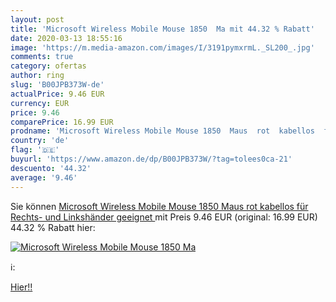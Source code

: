 ```yaml
---
layout: post
title: 'Microsoft Wireless Mobile Mouse 1850  Ma mit 44.32 % Rabatt'
date: 2020-03-13 18:55:16
image: 'https://m.media-amazon.com/images/I/3191pymxrmL._SL200_.jpg'
comments: true
category: ofertas
author: ring
slug: 'B00JPB373W-de'
actualPrice: 9.46 EUR
currency: EUR
price: 9.46
comparePrice: 16.99 EUR
prodname: 'Microsoft Wireless Mobile Mouse 1850  Maus  rot  kabellos  für Rechts- und Linkshänder geeignet '
country: 'de'
flag: '🇩🇪'
buyurl: 'https://www.amazon.de/dp/B00JPB373W/?tag=tolees0ca-21'
descuento: '44.32'
average: '9.46'
---
```


Sie können [Microsoft Wireless Mobile Mouse 1850  Maus  rot  kabellos  für Rechts- und Linkshänder geeignet ](https://www.amazon.de/dp/B00JPB373W/?tag=tolees0ca-21) mit Preis 9.46 EUR (original: 16.99 EUR) 44.32 % Rabatt hier:

[![Microsoft Wireless Mobile Mouse 1850  Ma](https://m.media-amazon.com/images/I/3191pymxrmL._SL200_.jpg)](https://www.amazon.de/dp/B00JPB373W/?tag=tolees0ca-21)

ℹ️:


[Hier!!](https://www.amazon.de/dp/B00JPB373W/?tag=tolees0ca-21)
